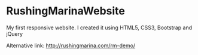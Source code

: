 # RushingMarinaWebsite
My first responsive website. I created it using HTML5, CSS3, Bootstrap and jQuery

Alternative link:
http://rushingmarina.com/rm-demo/ 

